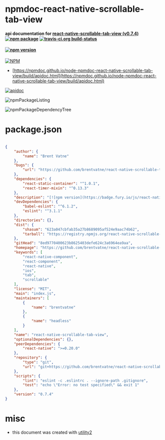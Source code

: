 # npmdoc-react-native-scrollable-tab-view

#### api documentation for  [react-native-scrollable-tab-view (v0.7.4)](https://github.com/brentvatne/react-native-scrollable-tab-view#readme)  [![npm package](https://img.shields.io/npm/v/npmdoc-react-native-scrollable-tab-view.svg?style=flat-square)](https://www.npmjs.org/package/npmdoc-react-native-scrollable-tab-view) [![travis-ci.org build-status](https://api.travis-ci.org/npmdoc/node-npmdoc-react-native-scrollable-tab-view.svg)](https://travis-ci.org/npmdoc/node-npmdoc-react-native-scrollable-tab-view)

#### [![npm version](https://badge.fury.io/js/react-native-scrollable-tab-view.svg)](https://badge.fury.io/js/react-native-scrollable-tab-view)

[![NPM](https://nodei.co/npm/react-native-scrollable-tab-view.png?downloads=true&downloadRank=true&stars=true)](https://www.npmjs.com/package/react-native-scrollable-tab-view)

- [https://npmdoc.github.io/node-npmdoc-react-native-scrollable-tab-view/build/apidoc.html](https://npmdoc.github.io/node-npmdoc-react-native-scrollable-tab-view/build/apidoc.html)

[![apidoc](https://npmdoc.github.io/node-npmdoc-react-native-scrollable-tab-view/build/screenCapture.buildCi.browser.%252Ftmp%252Fbuild%252Fapidoc.html.png)](https://npmdoc.github.io/node-npmdoc-react-native-scrollable-tab-view/build/apidoc.html)

![npmPackageListing](https://npmdoc.github.io/node-npmdoc-react-native-scrollable-tab-view/build/screenCapture.npmPackageListing.svg)

![npmPackageDependencyTree](https://npmdoc.github.io/node-npmdoc-react-native-scrollable-tab-view/build/screenCapture.npmPackageDependencyTree.svg)



# package.json

```json

{
    "author": {
        "name": "Brent Vatne"
    },
    "bugs": {
        "url": "https://github.com/brentvatne/react-native-scrollable-tab-view/issues"
    },
    "dependencies": {
        "react-static-container": "^1.0.1",
        "react-timer-mixin": "^0.13.3"
    },
    "description": "[![npm version](https://badge.fury.io/js/react-native-scrollable-tab-view.svg)](https://badge.fury.io/js/react-native-scrollable-tab-view)",
    "devDependencies": {
        "babel-eslint": "^6.1.2",
        "eslint": "^3.1.1"
    },
    "directories": {},
    "dist": {
        "shasum": "623a047cbfab35a27b8689095af524e9aac74b62",
        "tarball": "https://registry.npmjs.org/react-native-scrollable-tab-view/-/react-native-scrollable-tab-view-0.7.4.tgz"
    },
    "gitHead": "8ed9770400623b8625403defe624c3a6964ea9aa",
    "homepage": "https://github.com/brentvatne/react-native-scrollable-tab-view#readme",
    "keywords": [
        "react-native-component",
        "react-component",
        "react-native",
        "ios",
        "tab",
        "scrollable"
    ],
    "license": "MIT",
    "main": "index.js",
    "maintainers": [
        {
            "name": "brentvatne"
        },
        {
            "name": "headless"
        }
    ],
    "name": "react-native-scrollable-tab-view",
    "optionalDependencies": {},
    "peerDependencies": {
        "react-native": ">=0.20.0"
    },
    "repository": {
        "type": "git",
        "url": "git+https://github.com/brentvatne/react-native-scrollable-tab-view.git"
    },
    "scripts": {
        "lint": "eslint -c .eslintrc . --ignore-path .gitignore",
        "test": "echo \"Error: no test specified\" && exit 1"
    },
    "version": "0.7.4"
}
```



# misc
- this document was created with [utility2](https://github.com/kaizhu256/node-utility2)
